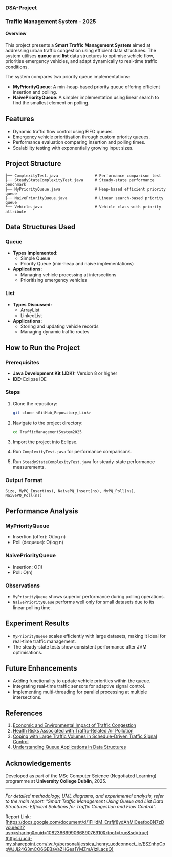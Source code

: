 ### DSA-Project

### Traffic Management System - 2025

#### Overview

This project presents a **Smart Traffic Management System** aimed at addressing urban traffic congestion using efficient data structures. The system utilises **queue** and **list** data structures to optimise vehicle flow, prioritise emergency vehicles, and adapt dynamically to real-time traffic conditions. 

The system compares two priority queue implementations:

- **MyPriorityQueue**: A min-heap-based priority queue offering efficient insertion and polling.
- **NaivePriorityQueue**: A simpler implementation using linear search to find the smallest element on polling.

## Features

- Dynamic traffic flow control using FIFO queues.
- Emergency vehicle prioritisation through custom priority queues.
- Performance evaluation comparing insertion and polling times.
- Scalability testing with exponentially growing input sizes.

## Project Structure

```
├── ComplexityTest.java                # Performance comparison test
├── SteadyStateComplexityTest.java     # Steady-state performance benchmark
├── MyPriorityQueue.java               # Heap-based efficient priority queue
├── NaivePriorityQueue.java            # Linear search-based priority queue
└── Vehicle.java                       # Vehicle class with priority attribute
```

## Data Structures Used

### Queue
- **Types Implemented:**
  - Simple Queue
  - Priority Queue (min-heap and naive implementations)
- **Applications:**
  - Managing vehicle processing at intersections
  - Prioritising emergency vehicles

### List
- **Types Discussed:**
  - ArrayList
  - LinkedList
- **Applications:**
  - Storing and updating vehicle records
  - Managing dynamic traffic routes

## How to Run the Project

### Prerequisites
- **Java Development Kit (JDK):** Version 8 or higher
- **IDE:** Eclipse IDE

### Steps

1. Clone the repository:
   ```bash
   git clone <GitHub_Repository_Link>
   ```

2. Navigate to the project directory:
   ```bash
   cd TrafficManagementSystem2025
   ```

3. Import the project into Eclipse.
4. Run `ComplexityTest.java` for performance comparisons.
5. Run `SteadyStateComplexityTest.java` for steady-state performance measurements.

### Output Format

```
Size, MyPQ_Insert(ns), NaivePQ_Insert(ns), MyPQ_Poll(ns), NaivePQ_Poll(ns)
```

## Performance Analysis

### MyPriorityQueue
- Insertion (offer): O(log n)
- Poll (dequeue): O(log n)

### NaivePriorityQueue
- Insertion: O(1)
- Poll: O(n)

### Observations
- `MyPriorityQueue` shows superior performance during polling operations.
- `NaivePriorityQueue` performs well only for small datasets due to its linear polling time.

## Experiment Results

- `MyPriorityQueue` scales efficiently with large datasets, making it ideal for real-time traffic management.
- The steady-state tests show consistent performance after JVM optimisations.

## Future Enhancements

- Adding functionality to update vehicle priorities within the queue.
- Integrating real-time traffic sensors for adaptive signal control.
- Implementing multi-threading for parallel processing at multiple intersections.

## References

1. [Economic and Environmental Impact of Traffic Congestion](https://mej.researchcommons.org/home/vol49/iss2/18/)
2. [Health Risks Associated with Traffic-Related Air Pollution](https://ehjournal.biomedcentral.com/articles/10.1186/1476-069X-9-65)
3. [Coping with Large Traffic Volumes in Schedule-Driven Traffic Signal Control](https://arxiv.org/abs/1903.04278)
4. [Understanding Queue Applications in Data Structures](https://www.fynd.academy/blog/application-of-queue-in-data-structure)

## Acknowledgements

Developed as part of the MSc Computer Science (Negotiated Learning) programme at **University College Dublin**, 2025.

---

*For detailed methodology, UML diagrams, and experimental analysis, refer to the main report: "Smart Traffic Management Using Queue and List Data Structures: Efficient Solutions for Traffic Congestion and Flow Control".*




Report Link: [https://docs.google.com/document/d/1FHdM_Ersfjf8ydAhMiCeetbo8N7zDycu/edit?usp=sharing&ouid=108236669906689076910&rtpof=true&sd=true](https://ucd-my.sharepoint.com/:w:/g/personal/jessica_henry_ucdconnect_ie/ESZnhpCppWJJj24G3mCO6GEBaVaZHGes1YMZmA1zlLacsQ)

